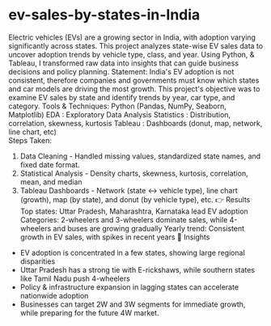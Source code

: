 # ev-sales-by-states-in-India
Electric vehicles (EVs) are a growing sector in India, with adoption varying significantly across states. This project analyzes state-wise EV sales data to uncover adoption trends by vehicle type, class, and year. Using Python, &amp; Tableau, I transformed raw data into insights that can guide business decisions and policy planning.
Statement:
India's EV adoption is not consistent, therefore companies and governments must know which states and car models are driving the most growth. This project's objective was to examine EV sales by state and identify trends by year, car type, and category. 
Tools & Techniques:
Python (Pandas, NumPy, Seaborn, Matplotlib) 
EDA : Exploratory Data Analysis
Statistics : Distribution, correlation, skewness, kurtosis
Tableau : Dashboards (donut, map, network, line chart, etc)                             
Steps Taken:
1. Data Cleaning - Handled missing values, standardized state names, and fixed date format.
2. Statistical Analysis  - Density charts, skewness, kurtosis, correlation, mean, and median
3. Tableau Dashboards - Network (state ↔ vehicle type), line chart (growth), map (by state), and donut (by vehicle type), etc.
👉 Results
Top states: Uttar Pradesh, Maharashtra, Karnataka lead EV adoption
Categories: 2-wheelers and 3-wheelers dominate sales, while 4-wheelers and buses are growing gradually
Yearly trend: Consistent growth in EV sales, with spikes in recent years
🔑 Insights
- EV adoption is concentrated in a few states, showing large regional disparities
- Uttar Pradesh has a strong tie with E-rickshaws, while southern states like Tamil Nadu push 4-wheelers
- Policy & infrastructure expansion in lagging states can accelerate nationwide adoption
- Businesses can target 2W and 3W segments for immediate growth, while preparing for the future 4W market.
